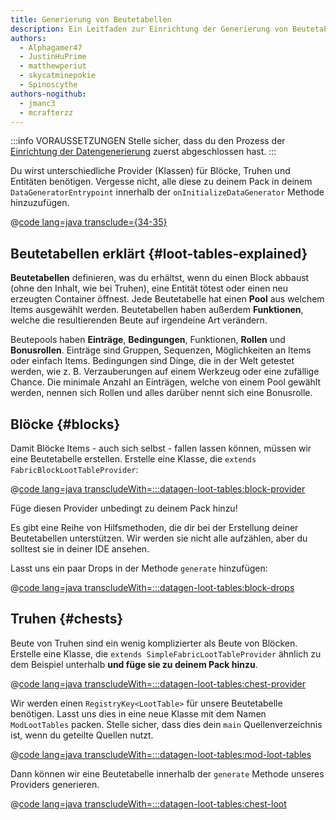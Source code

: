 ```yaml
---
title: Generierung von Beutetabellen
description: Ein Leitfaden zur Einrichtung der Generierung von Beutetabellen mit dem Datengenerator.
authors:
  - Alphagamer47
  - JustinHuPrime
  - matthewperiut
  - skycatminepokie
  - Spinoscythe
authors-nogithub:
  - jmanc3
  - mcrafterzz
---
```


:::info VORAUSSETZUNGEN
Stelle sicher, dass du den Prozess der [Einrichtung der Datengenerierung](./setup) zuerst abgeschlossen hast.
:::

Du wirst unterschiedliche Provider (Klassen) für Blöcke, Truhen und Entitäten benötigen. Vergesse nicht, alle diese zu deinem Pack in deinem `DataGeneratorEntrypoint` innerhalb der `onInitializeDataGenerator` Methode hinzuzufügen.

@[code lang=java transclude={34-35}](@/reference/latest/src/client/java/com/example/docs/datagen/ExampleModDataGenerator.java)

## Beutetabellen erklärt {#loot-tables-explained}

**Beutetabellen** definieren, was du erhältst, wenn du einen Block abbaust (ohne den Inhalt, wie bei Truhen), eine Entität tötest oder einen neu erzeugten Container öffnest. Jede Beutetabelle hat einen **Pool** aus welchem Items ausgewählt werden. Beutetabellen haben außerdem **Funktionen**, welche die resultierenden Beute auf irgendeine Art verändern.

Beutepools haben **Einträge**, **Bedingungen**, Funktionen, **Rollen** und **Bonusrollen**. Einträge sind Gruppen, Sequenzen, Möglichkeiten an Items oder einfach Items. Bedingungen sind Dinge, die in der Welt getestet werden, wie z. B. Verzauberungen auf einem Werkzeug oder eine zufällige Chance. Die minimale Anzahl an Einträgen, welche von einem Pool gewählt werden, nennen sich Rollen und alles darüber nennt sich eine Bonusrolle.

## Blöcke {#blocks}

Damit Blöcke Items - auch sich selbst - fallen lassen können, müssen wir eine Beutetabelle erstellen. Erstelle eine Klasse, die `extends FabricBlockLootTableProvider`:

@[code lang=java transcludeWith=:::datagen-loot-tables:block-provider](@/reference/latest/src/client/java/com/example/docs/datagen/ExampleModBlockLootTableProvider.java)

Füge diesen Provider unbedingt zu deinem Pack hinzu!

Es gibt eine Reihe von Hilfsmethoden, die dir bei der Erstellung deiner Beutetabellen unterstützen. Wir werden sie nicht alle aufzählen, aber du solltest sie in deiner IDE ansehen.

Lasst uns ein paar Drops in der Methode `generate` hinzufügen:

@[code lang=java transcludeWith=:::datagen-loot-tables:block-drops](@/reference/latest/src/client/java/com/example/docs/datagen/ExampleModBlockLootTableProvider.java)

## Truhen {#chests}

Beute von Truhen sind ein wenig komplizierter als Beute von Blöcken. Erstelle eine Klasse, die `extends SimpleFabricLootTableProvider` ähnlich zu dem Beispiel unterhalb **und füge sie zu deinem Pack hinzu**.

@[code lang=java transcludeWith=:::datagen-loot-tables:chest-provider](@/reference/latest/src/client/java/com/example/docs/datagen/ExampleModChestLootTableProvider.java)

Wir werden einen `RegistryKey<LootTable>` für unsere Beutetabelle benötigen. Lasst uns dies in eine neue Klasse mit dem Namen `ModLootTables` packen. Stelle sicher, dass dies dein `main` Quellenverzeichnis ist, wenn du geteilte Quellen nutzt.

@[code lang=java transcludeWith=:::datagen-loot-tables:mod-loot-tables](@/reference/latest/src/main/java/com/example/docs/ModLootTables.java)

Dann können wir eine Beutetabelle innerhalb der `generate` Methode unseres Providers generieren.

@[code lang=java transcludeWith=:::datagen-loot-tables:chest-loot](@/reference/latest/src/client/java/com/example/docs/datagen/ExampleModChestLootTableProvider.java)
